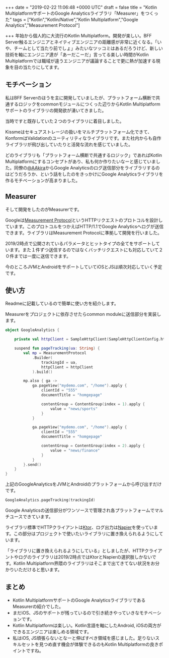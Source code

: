 
+++
date = "2019-02-22 11:06:48 +0000 UTC"
draft = false
title = "Kotlin MultiplatformサポートのGoogle Analyticsライブラリ「Measurer」をつくった"
tags = ["Kotlin","Kotlin/Native","Kotlin Multiplatform","Google Analytics","Measurement Protocol"]

+++
年始から個人的に大流行のKotlin Multiplatform。開発が楽しい。BFF Server触るエンジニアとネイティブエンジニアの距離感が非常に近くなる。「いや、チームとして当たり前でしょ」みたいなツッコミはあるだろうけど、新しい技術を軸にエンジニア達が「あーだこーだ」言ってる楽しい時間がKotlin Multiplatformでは職域が違うエンジニアが議論することで更に熱が加速する現象を目の当たりにしてます。

## モチベーション

私はBFF Serverのほうを主に開発していましたが、プラットフォーム横断で共通するロジックをcommonモジュールにつくった辺りからKotlin Multiplatformサポートのライブラリの開発欲が湧いてきました。

当時ですと既存していた２つのライブラリに着目しました。


<div class="github-card" data-user="netguru" data-repo="Kissme" data-width="400" data-height="" data-theme="default"></div>
<script src="https://cdn.jsdelivr.net/github-cards/latest/widget.js"></script>



<div class="github-card" data-user="konform-kt" data-repo="konform" data-width="400" data-height="" data-theme="default"></div>
<script src="https://cdn.jsdelivr.net/github-cards/latest/widget.js"></script>


Kissmeはセキュアストレージの扱いをマルチプラットフォーム化できて、KonformはValidationのユーティリティなライブラリです。また社内からも自作ライブラリが飛び出していたりと活発な流れを感じていました。

どのライブラリも「プラットフォーム横断で共通するロジック」であればKotlin Multiplatformにするコンセプトがあり、私も何か作りたいなーと感じていました。同僚の<a href="https://twitter.com/_a_akira">@AAkira</a>からGoogle Analyticsのログ送信部分をライブラリするのはどうだろうか、という話をしたのをきっかけにGoogle Analyticsライブラリを作るモチベーションが高まりました。

## Measurer

そして開発をしたのがMeasurerです。


<div class="github-card" data-user="soushin" data-repo="measurer" data-width="400" data-height="" data-theme="default"></div>
<script src="https://cdn.jsdelivr.net/github-cards/latest/widget.js"></script>


Googleは<a href="https://developers.google.com/analytics/devguides/collection/protocol/v1/">Measurement Protocol</a>というHTTPリクエストのプロトコルを設計しています。このプロトコルをつかえばHTTP/1.1でGoogle Analyticsへログが送信できます。ライブラリはMeasurement Protocolに準拠して開発を行いました。

2019/2時点で公開されているパラメータとヒットタイプの全てをサポートしています。また１件ずつ送信するのではなくバッチリクエストにも対応していて２０件までは一度に送信できます。

今のところJVMとAndroidをサポートしていてiOSとJSは順次対応していく予定です。

## 使い方

Readmeに記載しているので簡単に使い方を紹介します。

Measurerをプロジェクトに依存させたらcommon moduleに送信部分を実装します。

```kotlin
object GoogleAnalytics {

    private val httpClient = SampleHttpClient(SampleHttpClientConfig.httpClient, SampleNapierLogger())

    suspend fun pageTracking(ua: String) {
        val mp = MeasurementProtocol
            .Builder(
                trackingId = ua,
                httpClient = httpClient
            ).build()

        mp.also { ga ->
            ga.pageView("mydemo.com", "/home").apply {
                clientId = "555"
                documentTitle = "homgepage"

                contentGroup = ContentGroup(index = 1).apply {
                    value = "news/sports"
                }
            }

            ga.pageView("mydemo.com", "/home").apply {
                clientId = "555"
                documentTitle = "homgepage"

                contentGroup = ContentGroup(index = 2).apply {
                    value = "news/finance"
                }
            }
        }.send()
    }
}

```


上記のGoogleAnalyticsをJVMとAndroidのプラットフォームから呼び出すだけです。

```kotlin
GoogleAnalytics.pageTracking(trackingId)

```


Google Analyticsの送信部分がワンソースで管理され各プラットフォームでマルチユースできています。

ライブラリ標準でHTTPクライアントは<a href="https://ktor.io/clients/http-client.html">Ktor</a>、ログ出力は<a href="https://github.com/AAkira/Napier">Napier</a>を使っています。この部分はプロジェクトで使いたいライブラリに置き換えられるようにしています。

「ライブラリに置き換えられるようにしている」としましたが、HTTPクライアントやログのライブラリは2019/2時点ではKtorとNapierの選択肢しかないです。Kotlin Multiplatform界隈のライブラリはそこまで出てきてない状況をお分かりいただけると思います。

## まとめ

<ul>
<li>Kotlin MultiplatformサポートのGoogle AnalyticsライブラリであるMeasurerの紹介でした。</li>
<li>まだiOS、JSのサポートが残っているので引き続きやっていきなモチベーションです。</li>
<li>Kotlin Multiplatformは楽しい。Kotlin言語を軸にしたAndroid, iOSの両方ができるエンジニアは楽しめる領域です。</li>
<li>私はiOS, JS頑張らないとなーと伸ばすべき領域を感じました。足りないスキルセットを見つめ直す機会が体験できるのもKotlin Multiplatformの良きポイントですね。</li>
</ul>



